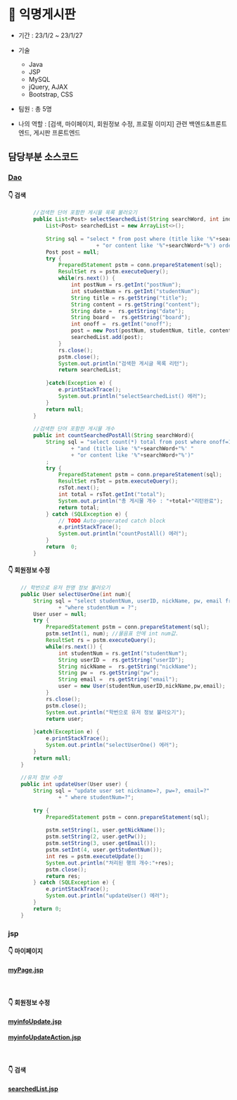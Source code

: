 # :herb: 익명게시판
+ 기간 : 23/1/2 ~ 23/1/27
+ 기술
  - Java 
  - JSP
  - MySQL
  - jQuery, AJAX
  - Bootstrap, CSS

+ 팀원 : 총 5명
+ 나의 역할 : [검색, 마이페이지, 회원정보 수정, 프로필 이미지] 관련 백엔드&프론트엔드, 게시판 프론트엔드

## 담당부분 소스코드

### [Dao](https://github.com/gpdms/K-DigitalTraining/blob/main/JavaProgramming2/JSPteamproject/src/user/Dao.java)
#### :point_down: 검색
```java
		//검색한 단어 포함한 게시물 목록 불러오기
		public List<Post> selectSearchedList(String searchWord, int index_no){
			List<Post> searchedList = new ArrayList<>();
			
			String sql = "select * from post where (title like '%"+searchWord+"%' "
							+ "or content like '%"+searchWord+"%') order by postNum desc limit "+index_no+", 10";
			Post post = null;
			try {
				PreparedStatement pstm = conn.prepareStatement(sql);
				ResultSet rs = pstm.executeQuery();
				while(rs.next()) {
					int postNum = rs.getInt("postNum");
					int studentNum = rs.getInt("studentNum");
					String title = rs.getString("title");
					String content = rs.getString("content");
					String date =  rs.getString("date");
					String board =  rs.getString("board");
					int onoff =  rs.getInt("onoff");
					post = new Post(postNum, studentNum, title, content, date, board, onoff); 
					searchedList.add(post);
				}
				rs.close();
				pstm.close();
				System.out.println("검색한 게시글 목록 리턴");
				return searchedList;
				
			}catch(Exception e) {
				e.printStackTrace();
				System.out.println("selectSearchedList() 에러");
			}
			return null;
		}
		
		//검색한 단어 포함한 게시물 개수
		public int countSearchedPostAll(String searchWord){
			String sql = "select count(*) total from post where onoff=1 "
					+ "and (title like '%"+searchWord+"%' "
					+ "or content like '%"+searchWord+"%')"
			;
			try {
				PreparedStatement pstm = conn.prepareStatement(sql);
				ResultSet rsTot = pstm.executeQuery();
				rsTot.next();
				int total = rsTot.getInt("total");
				System.out.println("총 게시물 개수 : "+total+"리턴완료");
				return total;
			} catch (SQLException e) {
				// TODO Auto-generated catch block
				e.printStackTrace();
				System.out.println("countPostAll() 에러");
			}
			return  0;
		}
```


#### :point_down: 회원정보 수정
```java
	// 학번으로 유저 한명 정보 불러오기
	public User selectUserOne(int num){
		String sql = "select studentNum, userID, nickName, pw, email from user "
				+ "where studentNum = ?";
		User user = null;
		try {
			PreparedStatement pstm = conn.prepareStatement(sql);
			pstm.setInt(1, num); //물음표 안에 int num값.
			ResultSet rs = pstm.executeQuery();
			while(rs.next()) {
				int studentNum = rs.getInt("studentNum");
				String userID =  rs.getString("userID");
				String nickName =  rs.getString("nickName");
				String pw =  rs.getString("pw");
				String email =  rs.getString("email");
				user = new User(studentNum,userID,nickName,pw,email);
			}
			rs.close();
			pstm.close();
			System.out.println("학번으로 유저 정보 불러오기");
			return user;
			
		}catch(Exception e) {
			e.printStackTrace();
			System.out.println("selectUserOne() 에러");
		}
		return null;
	}
	
	//유저 정보 수정
	public int updateUser(User user) {
		String sql = "update user set nickname=?, pw=?, email=?"
				+ " where studentNum=?";
		
		try {
			PreparedStatement pstm = conn.prepareStatement(sql);
			
			pstm.setString(1, user.getNickName());
			pstm.setString(2, user.getPw());
			pstm.setString(3, user.getEmail());
			pstm.setInt(4, user.getStudentNum());
			int res = pstm.executeUpdate();
			System.out.println("처리된 행의 개수:"+res);
			pstm.close();
			return res;
		} catch (SQLException e) {
			e.printStackTrace();
			System.out.println("updateUser() 에러");
		}
		return 0;
	}
```


### jsp
#### :point_down: 마이페이지
#### [myPage.jsp](https://github.com/gpdms/K-DigitalTraining/blob/main/JavaProgramming2/JSPteamproject/WebContent/myPage.jsp)
<br/>

#### :point_down: 회원정보 수정
#### [myinfoUpdate.jsp](https://github.com/gpdms/K-DigitalTraining/blob/main/JavaProgramming2/JSPteamproject/WebContent/myinfoUpdate.jsp)
#### [myinfoUpdateAction.jsp](https://github.com/gpdms/K-DigitalTraining/blob/main/JavaProgramming2/JSPteamproject/WebContent/myinfoUpdateAction.jsp)
<br/>

#### :point_down: 검색
#### [searchedList.jsp](https://github.com/gpdms/K-DigitalTraining/blob/main/JavaProgramming2/JSPteamproject/WebContent/searchedList.jsp)
